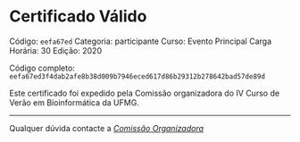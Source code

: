 # Certificado Válido

Código: `eefa67ed`
Categoria: participante
Curso: Evento Principal
Carga Horária: 30
Edição: 2020


Código completo: `eefa67ed3f4dab2afe8b38d009b7946eced617d86b29312b278642bad57de89d`


Este certificado foi expedido pela Comissão organizadora do IV Curso de Verão em Bioinformática da UFMG.

----

Qualquer dúvida contacte a [_Comissão Organizadora_](<mailto:cursobioinfoufmg@gmail.com$subject=[Certificados]>)

